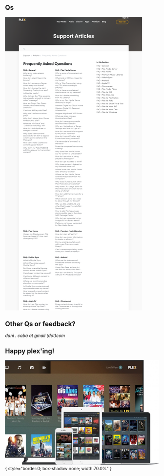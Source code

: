 # 

## Qs

![](plexFaq.png)

## Other Qs or feedback?

*dani . caba at gmail (dot)com*

## Happy plex'ing!

![](enjoyPlex.jpg){ style="border:0; box-shadow:none; width:70.0%" }
